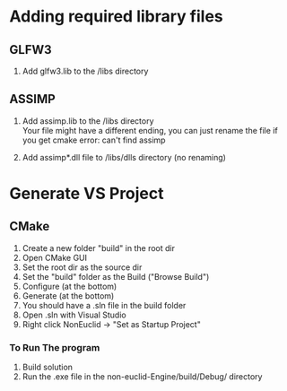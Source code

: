 # Adding required library files #

## GLFW3 ##
1. Add glfw3.lib to the /libs  directory

## ASSIMP ##
1. Add assimp.lib to the /libs directory  
Your file might have a different ending, you can just rename the file if you get cmake error: can't find assimp

2. Add assimp\*.dll file to /libs/dlls  directory (no renaming)





# Generate VS Project #

## CMake ##
1. Create a new folder "build" in the root dir
2. Open CMake GUI
3. Set the root dir as the source dir
4. Set the "build" folder as the Build ("Browse Build")
5. Configure (at the bottom)
6. Generate (at the bottom)
7. You should have a .sln file in the build folder
8. Open .sln with Visual Studio
9. Right click NonEuclid -> "Set as Startup Project"

### To Run The program ###
1. Build solution
2. Run the .exe file in the non-euclid-Engine/build/Debug/ directory
